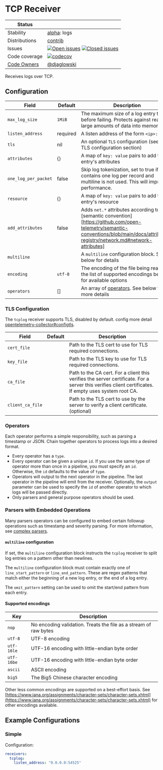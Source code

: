 # TCP Receiver

<!-- status autogenerated section -->
| Status        |           |
| ------------- |-----------|
| Stability     | [alpha]: logs   |
| Distributions | [contrib] |
| Issues        | [![Open issues](https://img.shields.io/github/issues-search/open-telemetry/opentelemetry-collector-contrib?query=is%3Aissue%20is%3Aopen%20label%3Areceiver%2Ftcplog%20&label=open&color=orange&logo=opentelemetry)](https://github.com/open-telemetry/opentelemetry-collector-contrib/issues?q=is%3Aopen+is%3Aissue+label%3Areceiver%2Ftcplog) [![Closed issues](https://img.shields.io/github/issues-search/open-telemetry/opentelemetry-collector-contrib?query=is%3Aissue%20is%3Aclosed%20label%3Areceiver%2Ftcplog%20&label=closed&color=blue&logo=opentelemetry)](https://github.com/open-telemetry/opentelemetry-collector-contrib/issues?q=is%3Aclosed+is%3Aissue+label%3Areceiver%2Ftcplog) |
| Code coverage | [![codecov](https://codecov.io/github/open-telemetry/opentelemetry-collector-contrib/graph/main/badge.svg?component=receiver_tcplog)](https://app.codecov.io/gh/open-telemetry/opentelemetry-collector-contrib/tree/main/?components%5B0%5D=receiver_tcplog&displayType=list) |
| [Code Owners](https://github.com/open-telemetry/opentelemetry-collector-contrib/blob/main/CONTRIBUTING.md#becoming-a-code-owner)    | [@djaglowski](https://www.github.com/djaglowski) |

[alpha]: https://github.com/open-telemetry/opentelemetry-collector/blob/main/docs/component-stability.md#alpha
[contrib]: https://github.com/open-telemetry/opentelemetry-collector-releases/tree/main/distributions/otelcol-contrib
<!-- end autogenerated section -->

Receives logs over TCP.

## Configuration

| Field                     | Default              | Description                                                                                                        |
| ---                       | ---                  | ---                                                                                                                |
| `max_log_size`            | `1MiB`               | The maximum size of a log entry to read before failing. Protects against reading large amounts of data into memory |
| `listen_address`          | required             | A listen address of the form `<ip>:<port>`                                                                         |
| `tls`                     | nil                  | An optional `TLS` configuration (see the TLS configuration section)                                                |
| `attributes`              | {}                   | A map of `key: value` pairs to add to the entry's attributes                                                       |
| `one_log_per_packet`      | false                | Skip log tokenization, set to true if logs contains one log per record and multiline is not used.  This will improve performance.                                                 |
| `resource`                | {}                   | A map of `key: value` pairs to add to the entry's resource                                                         |
| `add_attributes`          | false                | Adds `net.*` attributes according to [semantic convention][https://github.com/open-telemetry/semantic-conventions/blob/main/docs/attributes-registry/network.md#network-attributes] |
| `multiline`               |                      | A `multiline` configuration block. See below for details                                                           |
| `encoding`                | `utf-8`              | The encoding of the file being read. See the list of supported encodings below for available options               |
| `operators`               | []                   | An array of [operators](../../pkg/stanza/docs/operators/README.md#what-operators-are-available). See below for more details |

### TLS Configuration

The `tcplog` receiver supports TLS, disabled by default.
config more detail [opentelemetry-collector#configtls](https://github.com/open-telemetry/opentelemetry-collector/tree/main/config/configtls#tls-configuration-settings).

| Field             | Default          | Description                               |
| ---               | ---              | ---                                       |
| `cert_file`       |                  | Path to the TLS cert to use for TLS required connections.   |
| `key_file`        |                  | Path to the TLS key to use for TLS required connections.       |
| `ca_file`         |                  | Path to the CA cert. For a client this verifies the server certificate. For a server this verifies client certificates. If empty uses system root CA.        |
| `client_ca_file`  |                  | Path to the TLS cert to use by the server to verify a client certificate. (optional)   |

### Operators

Each operator performs a simple responsibility, such as parsing a timestamp or JSON. Chain together operators to process logs into a desired format.

- Every operator has a `type`.
- Every operator can be given a unique `id`. If you use the same type of operator more than once in a pipeline, you must specify an `id`. Otherwise, the `id` defaults to the value of `type`.
- Operators will output to the next operator in the pipeline. The last operator in the pipeline will emit from the receiver. Optionally, the `output` parameter can be used to specify the `id` of another operator to which logs will be passed directly.
- Only parsers and general purpose operators should be used.

### Parsers with Embedded Operations

Many parsers operators can be configured to embed certain followup operations such as timestamp and severity parsing. For more information, see [complex parsers](../../pkg/stanza/docs/types/parsers.md#complex-parsers).

#### `multiline` configuration

If set, the `multiline` configuration block instructs the `tcplog` receiver to split log entries on a pattern other than newlines.

The `multiline` configuration block must contain exactly one of `line_start_pattern` or `line_end_pattern`. These are regex patterns that
match either the beginning of a new log entry, or the end of a log entry.

The `omit_pattern` setting can be used to omit the start/end pattern from each entry.

#### Supported encodings

| Key        | Description
| ---        | ---                                                              |
| `nop`      | No encoding validation. Treats the file as a stream of raw bytes |
| `utf-8`    | UTF-8 encoding                                                   |
| `utf-16le` | UTF-16 encoding with little-endian byte order                    |
| `utf-16be` | UTF-16 encoding with little-endian byte order                    |
| `ascii`    | ASCII encoding                                                   |
| `big5`     | The Big5 Chinese character encoding                              |

Other less common encodings are supported on a best-effort basis.
See [https://www.iana.org/assignments/character-sets/character-sets.xhtml](https://www.iana.org/assignments/character-sets/character-sets.xhtml)
for other encodings available.

## Example Configurations

### Simple

Configuration:

```yaml
receivers:
  tcplog:
    listen_address: "0.0.0.0:54525"
```

